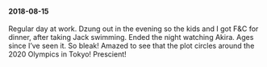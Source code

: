 #### 2018-08-15

Regular day at work. Dzung out in the evening so the kids and I got F&C for dinner, after taking Jack swimming. Ended the night watching Akira. Ages since I’ve seen it. So bleak! Amazed to see that the plot circles around the 2020 Olympics in Tokyo! Prescient!